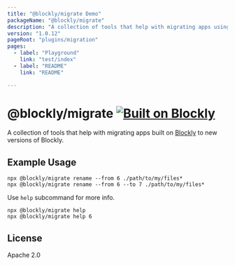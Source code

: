 ```yaml
---
title: "@blockly/migrate Demo"
packageName: "@blockly/migrate"
description: "A collection of tools that help with migrating apps using Blockly to new versions of BLockly."
version: "1.0.12"
pageRoot: "plugins/migration"
pages:
  - label: "Playground"
    link: "test/index"
  - label: "README"
    link: "README"

---
```

# @blockly/migrate [![Built on Blockly](https://tinyurl.com/built-on-blockly)](https://github.com/google/blockly)

A collection of tools that help with migrating apps built on [Blockly](https://www.npmjs.com/package/blockly) to new versions of Blockly.

## Example Usage

```
npx @blockly/migrate rename --from 6 ./path/to/my/files*
npx @blockly/migrate rename --from 6 --to 7 ./path/to/my/files*
```

Use `help` subcommand for more info.

```
npx @blockly/migrate help
npx @blockly/migrate help 6
```

## License
Apache 2.0
